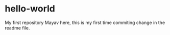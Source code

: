 # hello-world
My first repository
Mayav here, this is my first time commiting change in the readme file.
